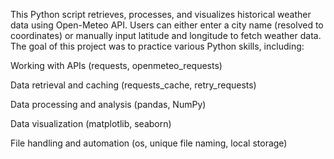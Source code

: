 This Python script retrieves, processes, and visualizes historical weather data using Open-Meteo API. Users can either enter a city name (resolved to coordinates) or manually input latitude and longitude to fetch weather data. The goal of this project was to practice various Python skills, including:

Working with APIs (requests, openmeteo_requests)

Data retrieval and caching (requests_cache, retry_requests)

Data processing and analysis (pandas, NumPy)

Data visualization (matplotlib, seaborn)

File handling and automation (os, unique file naming, local storage)
